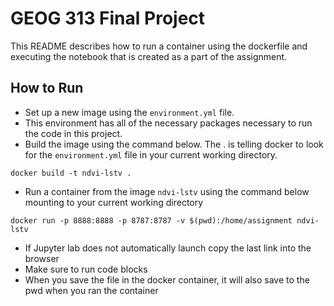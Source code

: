 # GEOG 313 Final Project
This README describes how to run a container using the dockerfile and executing the notebook that is created as a part of the assignment.

## How to Run
- Set up a new image using the `environment.yml` file.
- This environment has all of the necessary packages necessary to run the code in this project.
- Build the image using the command below.  The . is telling docker to look for the `environment.yml` file in your current working directory. 
```
docker build -t ndvi-lstv .
```
- Run a container from the image `ndvi-lstv` using the command below mounting to your current working directory
```
docker run -p 8888:8888 -p 8787:8787 -v $(pwd):/home/assignment ndvi-lstv
```
- If Jupyter lab does not automatically launch copy the last link into the browser
- Make sure to run code blocks
- When you save the file in the docker container, it will also save to the pwd when you ran the container 
